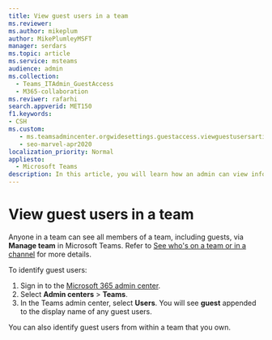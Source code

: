 ```yaml
---
title: View guest users in a team
ms.reviewer: 
ms.author: mikeplum
author: MikePlumleyMSFT
manager: serdars
ms.topic: article
ms.service: msteams
audience: admin
ms.collection: 
  - Teams_ITAdmin_GuestAccess
  - M365-collaboration
ms.reviwer: rafarhi
search.appverid: MET150
f1.keywords:
- CSH
ms.custom: 
   - ms.teamsadmincenter.orgwidesettings.guestaccess.viewguestusersarticle
   - seo-marvel-apr2020
localization_priority: Normal
appliesto: 
  - Microsoft Teams
description: In this article, you will learn how an admin can view information about guest users in Microsoft Teams.
---
```


# View guest users in a team

Anyone in a team can see all members of a team, including guests, via **Manage team** in Microsoft Teams. Refer to [See who's on a team or in a channel](https://support.office.com/article/see-who-s-on-a-team-or-in-a-channel-5c6be9be-9c45-4a0f-a1a0-f332b23cb6b7) for more details.

To identify guest users:

1.	Sign in to the [Microsoft 365 admin center](https://admin.microsoft.com).
2.	Select **Admin centers** > **Teams**.
3.	In the Teams admin center, select **Users**. You will see **guest** appended to the display name of any guest users.
  
You can also identify guest users from within a team that you own.  
